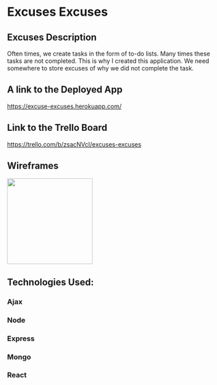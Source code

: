# Excuses Excuses

## Excuses Description
Often times, we create tasks in the form of to-do lists. Many times these tasks are not completed. This is why I created this application. We need somewhere to store excuses of why we did not complete the task. 

## A link to the Deployed App
https://excuse-excuses.herokuapp.com/

## Link to the Trello Board
https://trello.com/b/zsacNVcI/excuses-excuses

## Wireframes
<img src="/client/src/images/IMG_13051.jpg" width=200>

## Technologies Used:
### Ajax
### Node
### Express
### Mongo
### React
